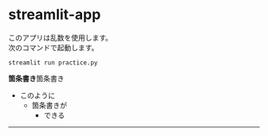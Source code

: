 # streamlit-app
このアプリは乱数を使用します。  
次のコマンドで起動します。
```
streamlit run practice.py
```
**箇条書き**箇条書き
* このように
  * 箇条書きが
    * できる
---
